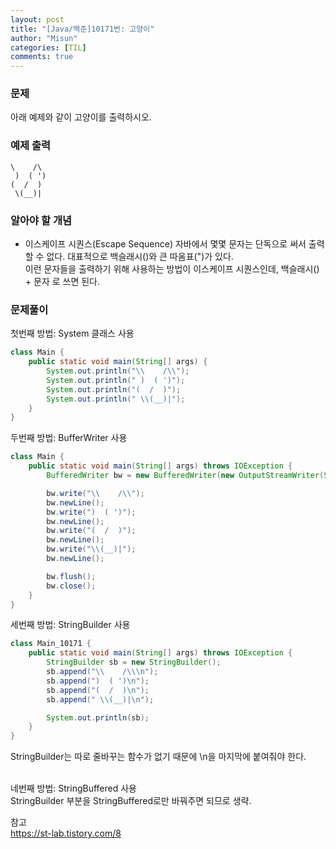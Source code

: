 ```yaml
---
layout: post
title: "[Java/백준]10171번: 고양이"
author: "Misun"
categories: [TIL]
comments: true
---
```


### 문제

아래 예제와 같이 고양이를 출력하시오.

### 예제 출력

```
\    /\
 )  ( ')
(  /  )
 \(__)|
```

### 알아야 할 개념

- 이스케이프 시퀀스(Escape Sequence)
  자바에서 몇몇 문자는 단독으로 써서 출력할 수 없다. 대표적으로 백슬래시(\)와 큰 따옴표(")가 있다.<br>
  이런 문자들을 출력하기 위해 사용하는 방법이 이스케이프 시퀀스인데, 백슬래시(\) + 문자 로 쓰면 된다.<br>

### 문제풀이

첫번째 방법: System 클래스 사용<br>

```java
class Main {
	public static void main(String[] args) {
		System.out.println("\\    /\\");
		System.out.println(" )  ( ')");
		System.out.println("(  /  )");
		System.out.println(" \\(__)|");
	}
}
```

두번째 방법: BufferWriter 사용<br>

```java
class Main {
	public static void main(String[] args) throws IOException {
		BufferedWriter bw = new BufferedWriter(new OutputStreamWriter(System.out));

		bw.write("\\    /\\");
		bw.newLine();
		bw.write(")  ( ')");
		bw.newLine();
		bw.write("(  /  )");
		bw.newLine();
		bw.write("\\(__)|");
		bw.newLine();

		bw.flush();
		bw.close();
	}
}
```

세번째 방법: StringBuilder 사용<br>

```java
class Main_10171 {
	public static void main(String[] args) throws IOException {
		StringBuilder sb = new StringBuilder();
		sb.append("\\    /\\\n");
		sb.append(")  ( ')\n");
		sb.append("(  /  )\n");
		sb.append(" \\(__)|\n");

		System.out.println(sb);
	}
}

```

StringBuilder는 따로 줄바꾸는 함수가 없기 때문에 \n을 마지막에 붙여줘야 한다.<br>
<br>

네번째 방법: StringBuffered 사용<br>
StringBuilder 부분을 StringBuffered로만 바꿔주면 되므로 생략.

참고<br>
<https://st-lab.tistory.com/8>
